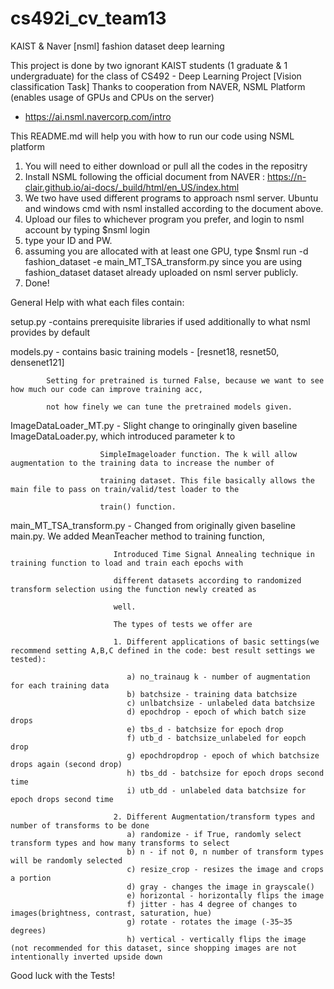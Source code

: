 # cs492i_cv_team13
KAIST &amp; Naver [nsml] fashion dataset deep learning


This project is done by two ignorant KAIST students (1 graduate & 1 undergraduate)
for the class of CS492 - Deep Learning Project [Vision classification Task]
Thanks to cooperation from NAVER, NSML Platform (enables usage of GPUs and CPUs on the server)
 - https://ai.nsml.navercorp.com/intro


This README.md will help you with how to run our code using NSML platform

1. You will need to either download or pull all the codes in the repositry
2. Install NSML following the official document from NAVER : https://n-clair.github.io/ai-docs/_build/html/en_US/index.html
3. We two have used different programs to approach nsml server. Ubuntu and windows cmd with nsml installed according to the document above.
4. Upload our files to whichever program you prefer, and login to nsml account by typing $nsml login
5. type your ID and PW.
6. assuming you are allocated with at least one GPU, type $nsml run -d fashion_dataset -e main_MT_TSA_transform.py
since you are using fashion_dataset dataset already uploaded on nsml server publicly.
7. Done!

General Help with what each files contain:

setup.py -contains prerequisite libraries if used additionally to what nsml provides by default

models.py - contains basic training models - [resnet18, resnet50, densenet121]

            Setting for pretrained is turned False, because we want to see how much our code can improve training acc, 
            
            not how finely we can tune the pretrained models given.
            
ImageDataLoader_MT.py - Slight change to oringinally given baseline ImageDataLoader.py, which introduced parameter k to

                        SimpleImageloader function. The k will allow augmentation to the training data to increase the number of
                        
                        training dataset. This file basically allows the main file to pass on train/valid/test loader to the
                        
                        train() function.

main_MT_TSA_transform.py - Changed from originally given baseline main.py. We added MeanTeacher method to training function,

                           Introduced Time Signal Annealing technique in training function to load and train each epochs with 
                           
                           different datasets according to randomized transform selection using the function newly created as 
                           
                           well.
                           
                           The types of tests we offer are
                           
                           1. Different applications of basic settings(we recommend setting A,B,C defined in the code: best result settings we tested):
                           
                              a) no_trainaug k - number of augmentation for each training data
                              b) batchsize - training data batchsize
                              c) unlbatchsize - unlabeled data batchsize
                              d) epochdrop - epoch of which batch size drops
                              e) tbs_d - batchsize for epoch drop
                              f) utb_d - batchsize_unlabeled for eopch drop
                              g) epochdropdrop - epoch of which batchsize drops again (second drop)
                              h) tbs_dd - batchsize for epoch drops second time
                              i) utb_dd - unlabeled data batchsize for epoch drops second time 
                              
                           2. Different Augmentation/transform types and number of transforms to be done
                              a) randomize - if True, randomly select transform types and how many transforms to select
                              b) n - if not 0, n number of transform types will be randomly selected
                              c) resize_crop - resizes the image and crops a portion
                              d) gray - changes the image in grayscale()
                              e) horizontal - horizontally flips the image
                              f) jitter - has 4 degree of changes to images(brightness, contrast, saturation, hue)
                              g) rotate - rotates the image (-35~35 degrees)
                              h) vertical - vertically flips the image (not recommended for this dataset, since shopping images are not intentionally inverted upside down
                              
Good luck with the Tests!
